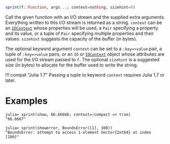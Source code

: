 ```julia
sprint(f::Function, args...; context=nothing, sizehint=0)
```

Call the given function with an I/O stream and the supplied extra arguments. Everything written to this I/O stream is returned as a string. `context` can be an [`IOContext`](@ref) whose properties will be used, a `Pair` specifying a property and its value, or a tuple of `Pair` specifying multiple properties and their values. `sizehint` suggests the capacity of the buffer (in bytes).

The optional keyword argument `context` can be set to a `:key=>value` pair, a tuple of `:key=>value` pairs, or an `IO` or [`IOContext`](@ref) object whose attributes are used for the I/O stream passed to `f`.  The optional `sizehint` is a suggested size (in bytes) to allocate for the buffer used to write the string.

!!! compat "Julia 1.7"
    Passing a tuple to keyword `context` requires Julia 1.7 or later.


# Examples

```jldoctest
julia> sprint(show, 66.66666; context=:compact => true)
"66.6667"

julia> sprint(showerror, BoundsError([1], 100))
"BoundsError: attempt to access 1-element Vector{Int64} at index [100]"
```
